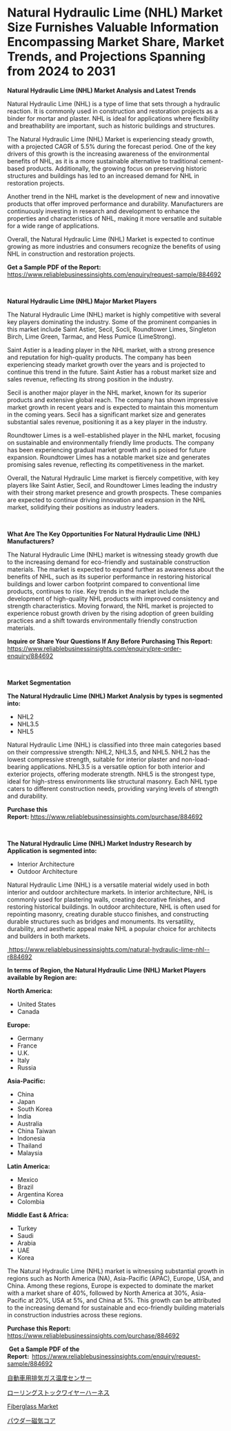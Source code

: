 <p><h1>Natural Hydraulic Lime (NHL) Market Size Furnishes Valuable Information Encompassing Market Share, Market Trends, and Projections Spanning from 2024 to 2031</h1></p><p><strong>Natural Hydraulic Lime (NHL) Market Analysis and Latest Trends</strong></p>
<p><p>Natural Hydraulic Lime (NHL) is a type of lime that sets through a hydraulic reaction. It is commonly used in construction and restoration projects as a binder for mortar and plaster. NHL is ideal for applications where flexibility and breathability are important, such as historic buildings and structures.</p><p>The Natural Hydraulic Lime (NHL) Market is experiencing steady growth, with a projected CAGR of 5.5% during the forecast period. One of the key drivers of this growth is the increasing awareness of the environmental benefits of NHL, as it is a more sustainable alternative to traditional cement-based products. Additionally, the growing focus on preserving historic structures and buildings has led to an increased demand for NHL in restoration projects.</p><p>Another trend in the NHL market is the development of new and innovative products that offer improved performance and durability. Manufacturers are continuously investing in research and development to enhance the properties and characteristics of NHL, making it more versatile and suitable for a wide range of applications.</p><p>Overall, the Natural Hydraulic Lime (NHL) Market is expected to continue growing as more industries and consumers recognize the benefits of using NHL in construction and restoration projects.</p></p>
<p><strong>Get a Sample PDF of the Report:&nbsp;</strong> <a href="https://www.reliablebusinessinsights.com/enquiry/request-sample/884692">https://www.reliablebusinessinsights.com/enquiry/request-sample/884692</a></p>
<p>&nbsp;</p>
<p><strong>Natural Hydraulic Lime (NHL) Major Market Players</strong></p>
<p><p>The Natural Hydraulic Lime (NHL) market is highly competitive with several key players dominating the industry. Some of the prominent companies in this market include Saint Astier, Secil, Socli, Roundtower Limes, Singleton Birch, Lime Green, Tarmac, and Hess Pumice (LimeStrong).</p><p>Saint Astier is a leading player in the NHL market, with a strong presence and reputation for high-quality products. The company has been experiencing steady market growth over the years and is projected to continue this trend in the future. Saint Astier has a robust market size and sales revenue, reflecting its strong position in the industry.</p><p>Secil is another major player in the NHL market, known for its superior products and extensive global reach. The company has shown impressive market growth in recent years and is expected to maintain this momentum in the coming years. Secil has a significant market size and generates substantial sales revenue, positioning it as a key player in the industry.</p><p>Roundtower Limes is a well-established player in the NHL market, focusing on sustainable and environmentally friendly lime products. The company has been experiencing gradual market growth and is poised for future expansion. Roundtower Limes has a notable market size and generates promising sales revenue, reflecting its competitiveness in the market.</p><p>Overall, the Natural Hydraulic Lime market is fiercely competitive, with key players like Saint Astier, Secil, and Roundtower Limes leading the industry with their strong market presence and growth prospects. These companies are expected to continue driving innovation and expansion in the NHL market, solidifying their positions as industry leaders.</p></p>
<p>&nbsp;</p>
<p><strong>What Are The Key Opportunities For Natural Hydraulic Lime (NHL) Manufacturers?</strong></p>
<p><p>The Natural Hydraulic Lime (NHL) market is witnessing steady growth due to the increasing demand for eco-friendly and sustainable construction materials. The market is expected to expand further as awareness about the benefits of NHL, such as its superior performance in restoring historical buildings and lower carbon footprint compared to conventional lime products, continues to rise. Key trends in the market include the development of high-quality NHL products with improved consistency and strength characteristics. Moving forward, the NHL market is projected to experience robust growth driven by the rising adoption of green building practices and a shift towards environmentally friendly construction materials.</p></p>
<p><strong>Inquire or Share Your Questions If Any Before Purchasing This Report:</strong> <a href="https://www.reliablebusinessinsights.com/enquiry/pre-order-enquiry/884692">https://www.reliablebusinessinsights.com/enquiry/pre-order-enquiry/884692</a></p>
<p>&nbsp;</p>
<p><strong>Market Segmentation</strong></p>
<p><strong>The Natural Hydraulic Lime (NHL) Market Analysis by types is segmented into:</strong></p>
<p><ul><li>NHL2</li><li>NHL3.5</li><li>NHL5</li></ul></p>
<p><p>Natural Hydraulic Lime (NHL) is classified into three main categories based on their compressive strength: NHL2, NHL3.5, and NHL5. NHL2 has the lowest compressive strength, suitable for interior plaster and non-load-bearing applications. NHL3.5 is a versatile option for both interior and exterior projects, offering moderate strength. NHL5 is the strongest type, ideal for high-stress environments like structural masonry. Each NHL type caters to different construction needs, providing varying levels of strength and durability.</p></p>
<p><strong>Purchase this Report:&nbsp;</strong><a href="https://www.reliablebusinessinsights.com/purchase/884692">https://www.reliablebusinessinsights.com/purchase/884692</a></p>
<p>&nbsp;</p>
<p><strong>The Natural Hydraulic Lime (NHL) Market Industry Research by Application is segmented into:</strong></p>
<p><ul><li>Interior Architecture</li><li>Outdoor Architecture</li></ul></p>
<p><p>Natural Hydraulic Lime (NHL) is a versatile material widely used in both interior and outdoor architecture markets. In interior architecture, NHL is commonly used for plastering walls, creating decorative finishes, and restoring historical buildings. In outdoor architecture, NHL is often used for repointing masonry, creating durable stucco finishes, and constructing durable structures such as bridges and monuments. Its versatility, durability, and aesthetic appeal make NHL a popular choice for architects and builders in both markets.</p></p>
<p><a href="https://www.reliablebusinessinsights.com/natural-hydraulic-lime-nhl--r884692">&nbsp;https://www.reliablebusinessinsights.com/natural-hydraulic-lime-nhl--r884692</a></p>
<p><strong>In terms of Region, the Natural Hydraulic Lime (NHL) Market Players available by Region are:</strong></p>
<p>
    <p> <strong> North America: </strong>
        <ul>
            <li>United States</li>
            <li>Canada</li>
        </ul>
        </p> 
    <p> <strong> Europe: </strong>
        <ul>
            <li>Germany</li>
            <li>France</li>
            <li>U.K.</li>
            <li>Italy</li>
            <li>Russia</li>
        </ul>
        </p> 
    <p> <strong> Asia-Pacific: </strong>
        <ul>
            <li>China</li>
            <li>Japan</li>
            <li>South Korea</li>
            <li>India</li>
            <li>Australia</li>
            <li>China Taiwan</li>
            <li>Indonesia</li>
            <li>Thailand</li>
            <li>Malaysia</li>
        </ul>
        </p> 
    <p> <strong> Latin America: </strong>
        <ul>
            <li>Mexico</li>
            <li>Brazil</li>
            <li>Argentina Korea</li>
            <li>Colombia</li>
        </ul>
        </p> 
    <p> <strong> Middle East & Africa: </strong>
        <ul>
            <li>Turkey</li>
            <li>Saudi</li>
            <li>Arabia</li>
            <li>UAE</li>
            <li>Korea</li>
        </ul>
    </p>
    </p>
<p><p>The Natural Hydraulic Lime (NHL) market is witnessing substantial growth in regions such as North America (NA), Asia-Pacific (APAC), Europe, USA, and China. Among these regions, Europe is expected to dominate the market with a market share of 40%, followed by North America at 30%, Asia-Pacific at 20%, USA at 5%, and China at 5%. This growth can be attributed to the increasing demand for sustainable and eco-friendly building materials in construction industries across these regions.</p></p>
<p><strong>Purchase this Report: </strong><a href="https://www.reliablebusinessinsights.com/purchase/884692">https://www.reliablebusinessinsights.com/purchase/884692</a></p>
<p>&nbsp;<strong>Get a Sample PDF of the Report:&nbsp;&nbsp;</strong><a href="https://www.reliablebusinessinsights.com/enquiry/request-sample/884692">https://www.reliablebusinessinsights.com/enquiry/request-sample/884692</a></p>
<p><strong></strong></p>
<p><p><a href="https://medium.com/@crystalroliver6/%E3%82%B0%E3%83%AD%E3%83%BC%E3%83%90%E3%83%AB%E8%87%AA%E5%8B%95%E8%BB%8A%E6%8E%92%E3%82%AC%E3%82%B9%E6%B8%A9%E5%BA%A6%E3%82%BB%E3%83%B3%E3%82%B5%E3%83%BC%E5%B8%82%E5%A0%B4%E8%A6%8F%E6%A8%A1%E3%81%AF-%E3%81%AEcagr%E3%81%AB%E9%81%94%E3%81%99%E3%82%8B%E3%81%93%E3%81%A8%E3%81%8C%E6%9C%9F%E5%BE%85%E3%81%95%E3%82%8C%E3%81%A6%E3%81%8A%E3%82%8A-%E3%81%93%E3%81%AE%E5%A0%B1%E5%91%8A%E6%9B%B8%E3%81%AF2024%E5%B9%B4%E3%81%8B%E3%82%892031%E5%B9%B4%E3%81%BE%E3%81%A7%E3%81%AE%E5%B8%82%E5%A0%B4%E6%88%90%E9%95%B7-%E3%83%88%E3%83%AC%E3%83%B3%E3%83%89-%E6%A9%9F%E4%BC%9A-%E4%BA%88%E6%B8%AC%E3%82%92%E3%82%AB%E3%83%90%E3%83%BC%E3%81%97%E3%81%A6%E3%81%84%E3%81%BE%E3%81%99-ced7ef10d39d">自動車用排気ガス温度センサー</a></p><p><a href="https://github.com/AbigaleHuel/Market-Research-Report-List-1/blob/main/5132611135989.md">ローリングストックワイヤーハーネス</a></p><p><a href="https://github.com/Sinjinluong3e0awx2m195k76/Market-Research-Report-List-3/blob/main/fiberglass-market.md">Fiberglass Market</a></p><p><a href="https://github.com/AdellaPrice2023/Market-Research-Report-List-1/blob/main/9336960135988.md">パウダー磁気コア</a></p></p>